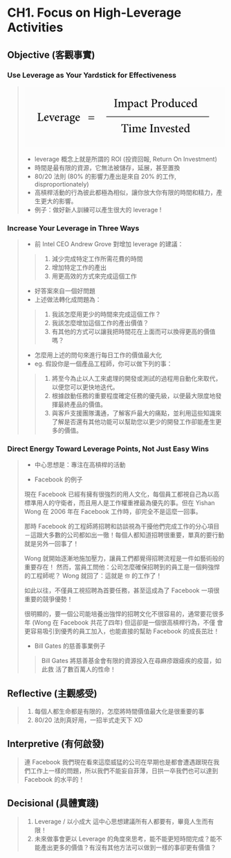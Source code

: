 # CH1. Focus on High-Leverage Activities

## Objective (客觀事實)
 
### Use Leverage as Your Yardstick for Effectiveness

> ![Leverage](https://github.com/adennis1984/BookClub/blob/master/TheEffectiveEngineer/CH1/Leverage.png?raw=true "Leverage")
>
> * leverage 概念上就是所謂的 ROI (投資回報, Return On Investment)
> * 時間是最有限的資源，它無法被儲存，延展，甚至置換
> * 80/20 法則 (80% 的影響力產出是來自 20% 的工作, disproportionately)
> * 高槓桿活動的行為彼此都極為相似，讓你放大你有限的時間和精力，產生更大的影響。       
> * 例子：做好新人訓練可以產生很大的 leverage !

### Increase Your Leverage in Three Ways

> * 前 Intel CEO Andrew Grove 對增加 leverage 的建議：
>> 1. 減少完成特定工作所需花費的時間
>> 2. 增加特定工作的產出
>> 3. 用更高效的方式來完成這個工作
>
> * 好答案來自一個好問題
> * 上述做法轉化成問題為：
>> 1. 我該怎麼用更少的時間來完成這個工作？
>> 2. 我該怎麼增加這個工作的產出價值？
>> 3. 有其他的方式可以讓我把時間花在上面而可以換得更高的價值嗎？
> 
> * 怎麼用上述的問句來進行每日工作的價值最大化
> * eg. 假設你是一個產品工程師，你可以做下列的事：
>> 1. 將至今為止以人工來處理的開發或測試的過程用自動化來取代，以便您可以更快地迭代。
>> 2. 根據啟動任務的重要程度確定任務的優先級，以便最大限度地發揮最終產品的價值。
>> 3. 與客戶支援團隊溝通，了解客戶最大的痛點，並利用這些知識來了解是否還有其他功能可以幫助您以更少的開發工作卻能產生更多的價值。
>

### Direct Energy Toward Leverage Points, Not Just Easy Wins

> * 中心思想是：專注在高槓桿的活動
>
> * Facebook 的例子
>
> 現在 Facebook 已經有擁有很強烈的用人文化，每個員工都視自己為以高
> 標準用人的守衛者，而且用人是工作權重裡最為優先的事。但在 Yishan 
> Wong 在 2006 年在 Facebook 工作時，卻完全不是這麼一回事。
>
> 那時 Facebook 的工程師將招聘和訪談視為干擾他們完成工作的分心項目
> －這跟大多數的公司都如出一徹！每個人都知道招聘很重要，單真的要行動
> 就是另外一回事了！
>
> Wong 就開始逐漸地施加壓力，讓員工們都覺得招聘流程是一件如藝術般的
> 重要存在！
> 然而，當員工問他：公司怎麼確保招聘到的員工是一個夠強悍的工程師呢？
> Wong 就回了：這就是 `你` 的工作了！
> 
> 如此以往，不僅員工視招聘為首要任務，甚至這成為了 Facebook 一項很
> 重要的競爭優勢！
>
> 很明顯的，要一個公司能培養出強悍的招聘文化不很容易的，通常要花很多
> 年 (Wong 在 Facebook 共花了四年) 但這卻是一個很高槓桿行為，不僅
> 會更容易吸引到優秀的員工加入，也能直接的幫助 Facebook 的成長茁壯！
>
> * Bill Gates 的慈善事業例子
>
>> Bill Gates 將慈善基金會有限的資源投入在尋麻疹跟瘧疾的疫苗，如此救
>> 活了數百萬人的性命！
>

## Reflective (主觀感受) 
> 1. 每個人都生命都是有限的，怎麼將時間價值最大化是很重要的事
> 2. 80/20 法則真好用，一招半式走天下 XD

## Interpretive (有何啟發)
> 連 Facebook 我們現在看來這麼威猛的公司在早期也是都會遭遇跟現在我們工作上一樣的問題，所以我們不能妄自菲薄，日拱一卒我們也可以達到 Facebook 的水平的！
 
## Decisional (具體實踐)
> 1. Leverage / 以小成大 這中心思想建議所有人都要有，畢竟人生而有限！
> 2. 未來做事會更以 Leverage 的角度來思考，能不能更短時間完成？能不能產出更多的價值？有沒有其他方法可以做到一樣的事卻更有價值？


